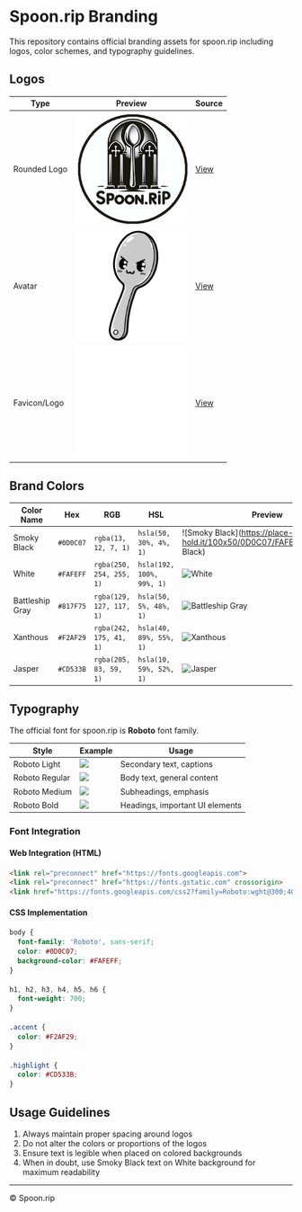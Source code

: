 # Spoon.rip Branding

This repository contains official branding assets for spoon.rip including logos, color schemes, and typography guidelines.

## Logos

| Type | Preview | Source |
|------|---------|--------|
| Rounded Logo | <img src="https://raw.githubusercontent.com/GodSpoon/spoonrip_branding/refs/heads/master/spoonrip_branding/logos/spoonrip.png" width="200"> | [View](https://raw.githubusercontent.com/GodSpoon/spoonrip_branding/refs/heads/master/spoonrip_branding/logos/spoonrip.png) |
| Avatar | <img src="https://raw.githubusercontent.com/GodSpoon/spoonrip_branding/refs/heads/master/spoonrip_branding/scoops_noarms.png" width="200"> | [View](https://raw.githubusercontent.com/GodSpoon/spoonrip_branding/refs/heads/master/spoonrip_branding/scoops_noarms.png) |
| Favicon/Logo | <img src="https://raw.githubusercontent.com/GodSpoon/spoonrip_branding/refs/heads/master/spoonrip_branding/spoon_480px.png" width="200"> | [View](https://raw.githubusercontent.com/GodSpoon/spoonrip_branding/refs/heads/master/spoonrip_branding/spoon_480px.png) |

## Brand Colors

| Color Name | Hex | RGB | HSL | Preview |
|------------|-----|-----|-----|---------|
| Smoky Black | `#0D0C07` | `rgba(13, 12, 7, 1)` | `hsla(50, 30%, 4%, 1)` | ![Smoky Black](https://place-hold.it/100x50/0D0C07/FAFEFF&text=Smoky Black) |
| White | `#FAFEFF` | `rgba(250, 254, 255, 1)` | `hsla(192, 100%, 99%, 1)` | ![White](https://place-hold.it/100x50/FAFEFF/0D0C07&text=White) |
| Battleship Gray | `#817F75` | `rgba(129, 127, 117, 1)` | `hsla(50, 5%, 48%, 1)` | ![Battleship Gray](https://place-hold.it/100x50/817F75/FAFEFF&text=Gray) |
| Xanthous | `#F2AF29` | `rgba(242, 175, 41, 1)` | `hsla(40, 89%, 55%, 1)` | ![Xanthous](https://place-hold.it/100x50/F2AF29/0D0C07&text=Xanthous) |
| Jasper | `#CD533B` | `rgba(205, 83, 59, 1)` | `hsla(10, 59%, 52%, 1)` | ![Jasper](https://place-hold.it/100x50/CD533B/FAFEFF&text=Jasper) |

## Typography

The official font for spoon.rip is **Roboto** font family.

| Style | Example | Usage |
|-------|---------|-------|
| Roboto Light | <img src="https://place-hold.it/300x60/FAFEFF/0D0C07&text=Roboto%20Light&fontsize=20"> | Secondary text, captions |
| Roboto Regular | <img src="https://place-hold.it/300x60/FAFEFF/0D0C07&text=Roboto%20Regular&fontsize=20&bold"> | Body text, general content |
| Roboto Medium | <img src="https://place-hold.it/300x60/FAFEFF/0D0C07&text=Roboto%20Medium&fontsize=22&bold"> | Subheadings, emphasis |
| Roboto Bold | <img src="https://place-hold.it/300x60/FAFEFF/0D0C07&text=Roboto%20Bold&fontsize=24&bold"> | Headings, important UI elements |

### Font Integration

#### Web Integration (HTML)
```html
<link rel="preconnect" href="https://fonts.googleapis.com">
<link rel="preconnect" href="https://fonts.gstatic.com" crossorigin>
<link href="https://fonts.googleapis.com/css2?family=Roboto:wght@300;400;500;700&display=swap" rel="stylesheet">
```

#### CSS Implementation
```css
body {
  font-family: 'Roboto', sans-serif;
  color: #0D0C07;
  background-color: #FAFEFF;
}

h1, h2, h3, h4, h5, h6 {
  font-weight: 700;
}

.accent {
  color: #F2AF29;
}

.highlight {
  color: #CD533B;
}
```

## Usage Guidelines

1. Always maintain proper spacing around logos
2. Do not alter the colors or proportions of the logos
3. Ensure text is legible when placed on colored backgrounds
4. When in doubt, use Smoky Black text on White background for maximum readability

---

© Spoon.rip
